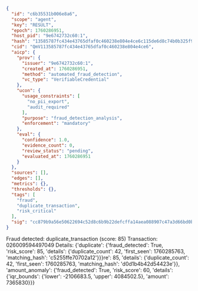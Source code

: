 ```json
{
  "id": "c6b35531b006e8a6",
  "scope": "agent",
  "key": "RESULT",
  "epoch": 1760286951,
  "host_pid": "9e6742732c60:1",
  "hash": "13585787fc434e43765dfaf0c460238e804e4ce6c115de6d8c74b0b325f9f808",
  "cid": "QmV113585787fc434e43765dfaf0c460238e804e4ce6",
  "aicp": {
    "prov": {
      "issuer": "9e6742732c60:1",
      "created_at": 1760286951,
      "method": "automated_fraud_detection",
      "vc_type": "VerifiableCredential"
    },
    "ucon": {
      "usage_constraints": [
        "no_pii_export",
        "audit_required"
      ],
      "purpose": "fraud_detection_analysis",
      "enforcement": "mandatory"
    },
    "eval": {
      "confidence": 1.0,
      "evidence_count": 0,
      "review_status": "pending",
      "evaluated_at": 1760286951
    }
  },
  "sources": [],
  "edges": [],
  "metrics": {},
  "thresholds": {},
  "tags": [
    "fraud",
    "duplicate_transaction",
    "risk_critical"
  ],
  "sig": "cc879b9a56e50622694c52d8c6b9b22defcffa14aea088907c47a3d66bd0b66b"
}
```

Fraud detected: duplicate_transaction (score: 85)
Transaction: 026009594497049
Details: {'duplicate': {'fraud_detected': True, 'risk_score': 85, 'details': {'duplicate_count': 42, 'first_seen': 1760285763, 'matching_hash': 'c5255ffe70702a12'}}}re': 85, 'details': {'duplicate_count': 42, 'first_seen': 1760285763, 'matching_hash': 'd0d1b4b42d54423e'}}, 'amount_anomaly': {'fraud_detected': True, 'risk_score': 60, 'details': {'iqr_bounds': {'lower': -2106683.5, 'upper': 4084502.5}, 'amount': 7365830}}}